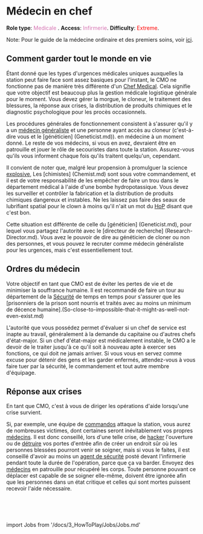 # Médecin en chef

**Role type**: <font color= "#d673b2">Medicale</font> . **Access**: <font color="#d673b2">Infirmerie</font>. **Difficulty**: <font color="Red">Extreme</font>.



Note: Pour le guide de la médecine ordinaire et des premiers soins, voir [ici](\3_HowToPlay\jobs\Medical_roles\Medical-Doctor.md).



## Comment garder tout le monde en vie

Étant donné que les types d'urgences médicales uniques auxquelles la station peut faire face sont assez basiques pour l'instant, le CMO ne fonctionne pas de manière très différente d'un [Chef Medical](\3_HowToPlay\jobs\Medical_roles\Medical-Doctor.md). Cela signifie que votre objectif est beaucoup plus la gestion médicale logistique générale pour le moment. Vous devez gérer la morgue, le cloneur, le traitement des blessures, la réponse aux crises, la distribution de produits chimiques et le diagnostic psychologique pour les procès occasionnels.

Les procédures générales de fonctionnement consistent à s'assurer qu'il y a un [médecin généraliste](Medical-Doctor.md) et une personne ayant accès au cloneur (c'est-à-dire vous et le [généticien] (Geneticist.md)). en médecine à un moment donné. Le reste de vos médecins, si vous en avez, devraient être en patrouille et jouer le rôle de secouristes dans toute la station. Assurez-vous qu'ils vous informent chaque fois qu'ils traitent quelqu'un, cependant.

Il convient de noter que, malgré leur propension à promulguer la science [explosive](\3_HowToPlay\Guides\Medical_guides\Chemistry.md), Les [chimistes] (Chemist.md) sont sous votre commandement, et il est de votre responsabilité de les empêcher de faire un trou dans le département médical à l'aide d'une bombe hydropotassique. Vous devez les surveiller et contrôler la fabrication et la distribution de produits chimiques dangereux et instables. Ne les laissez pas faire des seaux de lubrifiant spatial pour le clown à moins qu'il n'ait un mot du [HoP](\3_HowToPlay\jobs\Command_role\Head-of-Personnel.md) disant que c'est bon.

Cette situation est différente de celle du [généticien] (Geneticist.md), pour lequel vous partagez l'autorité avec le [directeur de recherche] (Research-Director.md). Vous avez le pouvoir de dire au généticien de cloner ou non des personnes, et vous pouvez le recruter comme médecin généraliste pour les urgences, mais c'est essentiellement tout.

## Ordres du médecin

Votre objectif en tant que CMO est de éviter les pertes de vie et de minimiser la souffrance humaine. Il est recommandé de faire un tour au département de la [Sécurité](Security-Officer.md) de temps en temps pour s'assurer que les [prisonniers de la prison sont nourris et traités avec au moins un minimum de décence humaine].(So-close-to-impossible-that-it-might-as-well-not-even-exist.md)

L'autorité que vous possédez permet d'évaluer si un chef de service est inapte au travail, généralement à la demande du capitaine ou d'autres chefs d'état-major. Si un chef d'état-major est médicalement instable, le CMO a le devoir de le traiter jusqu'à ce qu'il soit à nouveau apte à exercer ses fonctions, ce qui doit ne jamais arriver. Si vous vous en servez comme excuse pour détenir des gens et les garder enfermés, attendez-vous à vous faire tuer par la sécurité, le commandement et tout autre membre d'équipage.

## Réponse aux crises

En tant que CMO, c'est à vous de diriger les opérations d'aide lorsqu'une crise survient.

Si, par exemple, une équipe de [commandos](Nuclear-Emergency.md) attaque la station, vous aurez de nombreuses victimes, dont certaines seront inévitablement vos propres [médecins](Medical-Doctor.md). Il est donc conseillé, lors d'une telle crise, de [hacker](\3_HowToPlay\Guides\Engineering_guides\Hacking-Guide.md) l'ouverture ou de [détruire](Construction.md) vos portes d'entrée afin de créer un endroit sûr où les personnes blessées pourront venir se soigner, mais si vous le faites, il est conseillé d'avoir au moins un [agent de sécurité](Security-Officer.md) posté devant l'infirmerie pendant toute la durée de l'opération, parce que ça va barder. Envoyez des [médecins](Medical-Doctor.md) en patrouille pour récupéré les corps. Toute personne pouvant ce déplacer est capable de se soigner elle-même, doivent être ignorée afin que les personnes dans un état critique et celles qui sont mortes puissent recevoir l'aide nécessaire.

<br/>
<br/>
<br/>

import Jobs from '/docs/3_HowToPlay/Jobs/Jobs.md'

<Jobs />
